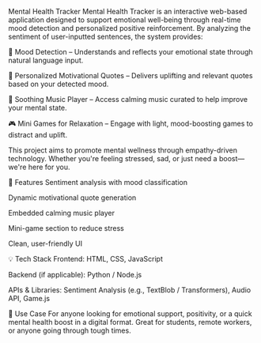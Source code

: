 Mental Health Tracker
Mental Health Tracker is an interactive web-based application designed to support emotional well-being through real-time mood detection and personalized positive reinforcement. By analyzing the sentiment of user-inputted sentences, the system provides:

🎯 Mood Detection – Understands and reflects your emotional state through natural language input.

💬 Personalized Motivational Quotes – Delivers uplifting and relevant quotes based on your detected mood.

🎵 Soothing Music Player – Access calming music curated to help improve your mental state.

🎮 Mini Games for Relaxation – Engage with light, mood-boosting games to distract and uplift.

This project aims to promote mental wellness through empathy-driven technology. Whether you're feeling stressed, sad, or just need a boost—we're here for you.

🔧 Features
Sentiment analysis with mood classification

Dynamic motivational quote generation

Embedded calming music player

Mini-game section to reduce stress

Clean, user-friendly UI

💡 Tech Stack
Frontend: HTML, CSS, JavaScript

Backend (if applicable): Python / Node.js

APIs & Libraries: Sentiment Analysis (e.g., TextBlob / Transformers), Audio API, Game.js

📌 Use Case
For anyone looking for emotional support, positivity, or a quick mental health boost in a digital format. Great for students, remote workers, or anyone going through tough times.
